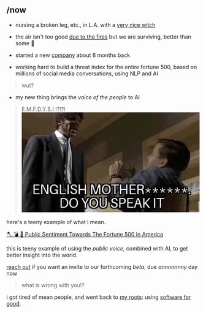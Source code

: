 /now
----

- nursing a broken leg, etc., in L.A. with a [very nice witch](https://photos.app.goo.gl/MpSigk5BJwqeouiUA)

- the air isn't too good [due to the fires](https://photos.app.goo.gl/Kjipk8eKT88CtSRSA) but we are surviving, better than some 💙

- started a new [company](https://syntheticecho.com) about 8 months back

- working hard to build a threat index for the entire fortune 500, based on millions of social media conversations, using NLP and AI

> wut?

- my new thing brings the *voice of the people* to AI

> E.M.F.D.Y.S.I !?!?!
![english mother fucker do you speak it!?](./assets/speak-english-pulp-fiction.gif)

here's a teeny example of what i mean.

[🪓 💣 🤬 Public Sentiment Towards The Fortune 500 In America](/purls/public-sentiment-towards-the-fortune-500-in-america)

this is teeny example of using the *public voice*, combined with AI, to get better insight into the world.

[reach out](/contact) if you want an invite to our forthcoming _beta_, due _annnnnnny_ day now

> what is wrong with you!?

i got tired of mean people, and went back to [my roots](/rubygems): using [software for good](/dojo4).
